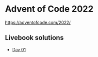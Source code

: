 # Advent of Code 2022

https://adventofcode.com/2022/

## Livebook solutions

* [Day 01](aoc2022-01.livemd)
